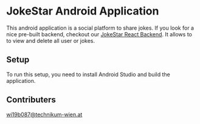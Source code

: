 # JokeStar Android Application

This android application is a social platform to share jokes.
If you look for a nice pre-built backend, checkout our [JokeStar React Backend](https://github.com/wi19b087/JokeStar_Backend).
It allows to to view and delete all user or jokes.

## Setup

To run this setup, you need to install Android Studio and build the application.

## Contributers

wi19b087@technikum-wien.at
